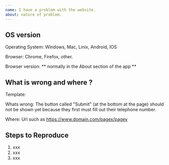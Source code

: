 ```yaml
---
name: I have a problem with the website.
about: nature of problem.
---
```


<!-- Thank you for trying GetCourageNow! -->

## OS version

<!-- Please tell us which Operating system and Browser you are using. -->

Operating System:  Windows, Mac, Linix, Android, IOS

Browser:  Chrome, Firefox, other.

Browser version: ** normally in the About section of the app **


## What is wrong and where ?

<!--
     Please tell us exactly what is wrong and where its wrong.

-->

Template:

Whats wrong: The button called "Submit" (at the bottom at the page) should not be shown yet because they first must fill out their telephone number.

Where: Url such as https://www.domain.com/pagex/pagey


## Steps to Reproduce

<!--
     Please tell us exactly how to reproduce the problem you are running into.

     If the problem is with your application's rendering, then please attach
     a screenshot and explain what the problem is.
-->

1. xxx
2. xxx
3. xxx